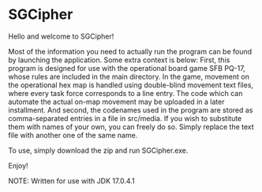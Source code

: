 # SGCipher
Hello and welcome to SGCipher!

Most of the information you need to actually run the program can be found by launching the application. Some extra context is below:
First, this program is designed for use with the operational board game SFB PQ-17, whose rules are included in the main directory. In the game, movement on the operational hex map is handled using double-blind movement text files, where every task force corresponds to a line entry.
The code which can automate the actual on-map movement may be uploaded in a later installment.
And second, the codenames used in the program are stored as comma-separated entries in a file in src/media. If you wish to substitute them with names of your own, you can freely do so. Simply replace the text file with another one of the same name.

To use, simply download the zip and run SGCipher.exe.

Enjoy!

NOTE: Written for use with JDK 17.0.4.1
